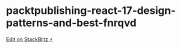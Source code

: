 # packtpublishing-react-17-design-patterns-and-best-fnrqvd

[Edit on StackBlitz ⚡️](https://stackblitz.com/edit/packtpublishing-react-17-design-patterns-and-best-fnrqvd)